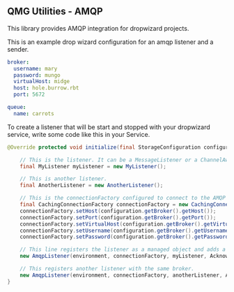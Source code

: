 QMG Utilities - AMQP
--------------------

This library provides AMQP integration for dropwizard projects.

This is an example drop wizard configuration for an amqp listener and a sender.

```yaml
broker:
  username: mary
  password: mungo
  virtualHost: midge
  host: hole.burrow.rbt
  port: 5672

queue:
  name: carrots
```

To create a listener that will be start and stopped with your dropwizard service, write some code like this in your Service.

```java
@Override protected void initialize(final StorageConfiguration configuration, final Environment environment) throws Exception {

    // This is the listener. It can be a MessageListener or a ChannelAwareMessageListener.
    final MyListener myListener = new MyListener();

    // This is another listener.
    final AnotherListener = new AnotherListener();

    // This is the connectionFactory configured to connect to the AMQP broker.
    final CachingConnectionFactory connectionFactory = new CachingConnectionFactory();
    connectionFactory.setHost(configuration.getBroker().getHost());
    connectionFactory.setPort(configuration.getBroker().getPort());
    connectionFactory.setVirtualHost(configuration.getBroker().getVirtualHost());
    connectionFactory.setUsername(configuration.getBroker().getUsername());
    connectionFactory.setPassword(configuration.getBroker().getPassword());

    // This line registers the listener as a managed object and adds a health check.
    new AmqpListener(environment, connectionFactory, myListener, AcknowledgeMode.MANUAL, false, configuration.getQueue());

    // This registers another listener with the same broker.
    new AmqpListener(environment, connectionFactory, anotherListener, AcknowledgeMode.MANUAL, false, configuration.getQueue());
}
```